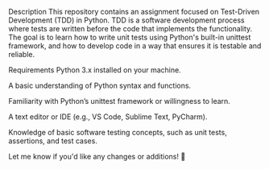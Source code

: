 Description
This repository contains an assignment focused on Test-Driven Development (TDD) in Python. TDD is a software development process where tests are written before the code that implements the functionality. The goal is to learn how to write unit tests using Python's built-in unittest framework, and how to develop code in a way that ensures it is testable and reliable.

Requirements
Python 3.x installed on your machine.

A basic understanding of Python syntax and functions.

Familiarity with Python’s unittest framework or willingness to learn.

A text editor or IDE (e.g., VS Code, Sublime Text, PyCharm).

Knowledge of basic software testing concepts, such as unit tests, assertions, and test cases.

Let me know if you'd like any changes or additions! 🚀
